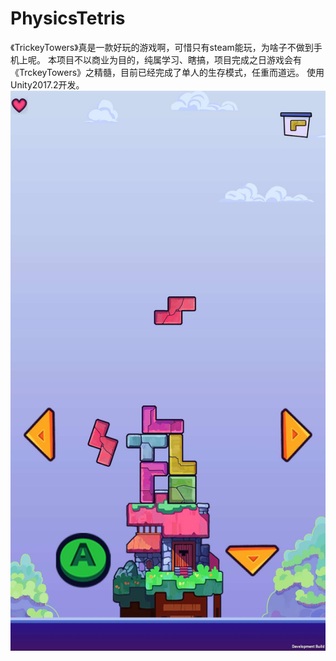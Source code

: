# PhysicsTetris
《TrickeyTowers》真是一款好玩的游戏啊，可惜只有steam能玩，为啥子不做到手机上呢。
本项目不以商业为目的，纯属学习、瞎搞，项目完成之日游戏会有《TrckeyTowers》之精髓，目前已经完成了单人的生存模式，任重而道远。
使用Unity2017.2开发。
 ![image](https://github.com/Litmin/PhysicsTetris/blob/master/Ha.jpg)
